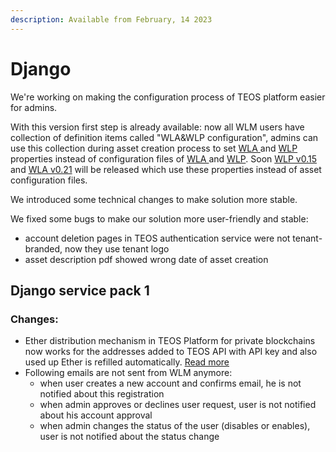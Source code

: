 ```yaml
---
description: Available from February, 14 2023
---
```


# Django

We're working on making the configuration process of TEOS platform easier for admins.

With this version first step is already available: now all WLM users have collection of definition items called "WLA\&WLP configuration", admins can use this collection during asset creation process to set [WLA ](https://teos-docs.coreledger.net/v/white-label-mobile-app/)and [WLP ](https://teos-docs.coreledger.net/v/white-label-portal/)properties instead of configuration files of [WLA ](https://teos-docs.coreledger.net/v/white-label-mobile-app/)and [WLP](https://teos-docs.coreledger.net/v/white-label-portal/). Soon [WLP v0.15](https://teos-docs.coreledger.net/v/white-label-portal/) and [WLA v0.21](https://teos-docs.coreledger.net/v/white-label-mobile-app/) will be released which use these properties instead of asset configuration files.

We introduced some technical changes to make solution more stable.

We fixed some bugs to make our solution more user-friendly and stable:

* account deletion pages in TEOS authentication service were not tenant-branded, now they use tenant logo
* asset description pdf showed wrong date of asset creation



## Django service pack 1&#x20;

### Changes:

* Ether distribution mechanism in TEOS Platform for private blockchains now works for the addresses added to TEOS API with API key and also used up Ether is refilled automatically. [Read more  ](broken-reference)
* Following emails are not sent from WLM anymore:
  * when user creates a new account and confirms email, he is not notified about this registration
  * when admin approves or declines user request, user is not notified about his account approval
  * when admin changes the status of the user (disables or enables), user is not notified about the status change
